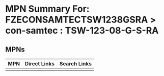 



# MPN Summary For: FZECONSAMTECTSW1238GSRA > con-samtec : TSW-123-08-G-S-RA

## MPNs
  

|MPN|Direct Links|Search Links|
| :--- | :--- | :--- |
||||
